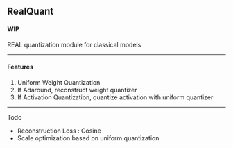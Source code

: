 ## RealQuant
#### WIP
REAL quantization module for classical models

---
#### Features
1) Uniform Weight Quantization
2) If Adaround, reconstruct weight quantizer
3) If Activation Quantization, quantize activation with uniform quantizer


---
Todo
- Reconstruction Loss : Cosine
- Scale optimization based on uniform quantization